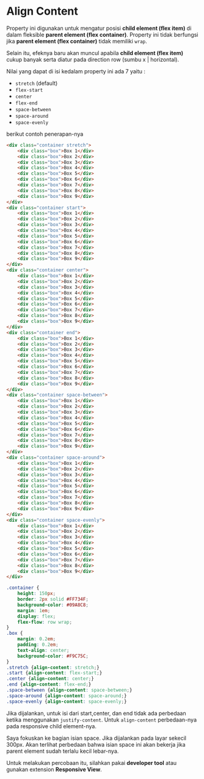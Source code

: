 # Align Content

Property ini digunakan untuk mengatur posisi **child element (flex item)** di dalam fleksible **parent element (flex container)**. Property ini tidak berfungsi jika **parent element (flex container)** tidak memiliki `wrap`.

Selain itu, efeknya baru akan muncul apabila **child element (flex item)** cukup banyak serta diatur pada direction row (sumbu x | horizontal).

Nilai yang dapat di isi kedalam property ini ada 7 yaitu :

- `stretch` (default)
- `flex-start`
- `center`
- `flex-end`
- `space-between`
- `space-around`
- `space-evenly`

berikut contoh penerapan-nya

```html
<div class="container stretch">
    <div class="box">Box 1</div>
    <div class="box">Box 2</div>
    <div class="box">Box 3</div>
    <div class="box">Box 4</div>
    <div class="box">Box 5</div>
    <div class="box">Box 6</div>
    <div class="box">Box 7</div>
    <div class="box">Box 8</div>
    <div class="box">Box 9</div>
</div>
<div class="container start">
    <div class="box">Box 1</div>
    <div class="box">Box 2</div>
    <div class="box">Box 3</div>
    <div class="box">Box 4</div>
    <div class="box">Box 5</div>
    <div class="box">Box 6</div>
    <div class="box">Box 7</div>
    <div class="box">Box 8</div>
    <div class="box">Box 9</div>
</div>
<div class="container center">
    <div class="box">Box 1</div>
    <div class="box">Box 2</div>
    <div class="box">Box 3</div>
    <div class="box">Box 4</div>
    <div class="box">Box 5</div>
    <div class="box">Box 6</div>
    <div class="box">Box 7</div>
    <div class="box">Box 8</div>
    <div class="box">Box 9</div>
</div>
<div class="container end">
    <div class="box">Box 1</div>
    <div class="box">Box 2</div>
    <div class="box">Box 3</div>
    <div class="box">Box 4</div>
    <div class="box">Box 5</div>
    <div class="box">Box 6</div>
    <div class="box">Box 7</div>
    <div class="box">Box 8</div>
    <div class="box">Box 9</div>
</div>
<div class="container space-between">
    <div class="box">Box 1</div>
    <div class="box">Box 2</div>
    <div class="box">Box 3</div>
    <div class="box">Box 4</div>
    <div class="box">Box 5</div>
    <div class="box">Box 6</div>
    <div class="box">Box 7</div>
    <div class="box">Box 8</div>
    <div class="box">Box 9</div>
</div>
<div class="container space-around">
    <div class="box">Box 1</div>
    <div class="box">Box 2</div>
    <div class="box">Box 3</div>
    <div class="box">Box 4</div>
    <div class="box">Box 5</div>
    <div class="box">Box 6</div>
    <div class="box">Box 7</div>
    <div class="box">Box 8</div>
    <div class="box">Box 9</div>
</div>
<div class="container space-evenly">
    <div class="box">Box 1</div>
    <div class="box">Box 2</div>
    <div class="box">Box 3</div>
    <div class="box">Box 4</div>
    <div class="box">Box 5</div>
    <div class="box">Box 6</div>
    <div class="box">Box 7</div>
    <div class="box">Box 8</div>
    <div class="box">Box 9</div>
</div>
```

```css
.container {
    height: 150px;
    border: 2px solid #FF734F;
    background-color: #09A8C8;
    margin: 1em;
    display: flex;
    flex-flow: row wrap;
}
.box {
    margin: 0.2em;
    padding: 0.2em;
    text-align: center;
    background-color: #F9C75C;
}
.stretch {align-content: stretch;}
.start {align-content: flex-start;}
.center {align-content: center;}
.end {align-content: flex-end;}
.space-between {align-content: space-between;}
.space-around {align-content: space-around;}
.space-evenly {align-content: space-evenly;}
```
Jika dijalankan, untuk isi dari start,center, dan end tidak ada perbedaan ketika menggunakan `justify-content`. Untuk `align-content` perbedaan-nya pada responsive child element-nya.

Saya fokuskan ke bagian isian space. Jika dijalankan pada layar sekecil 300px. Akan terlihat perbedaan bahwa isian space ini akan bekerja jika parent element sudah terlalu kecil lebar-nya.

Untuk melakukan percobaan itu, silahkan pakai **developer tool** atau gunakan extension **Responsive View**.